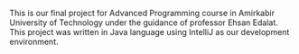 This is our final project for Advanced Programming course in Amirkabir University of Technology under the guidance of professor Ehsan Edalat.
This project was written in Java language using IntelliJ as our development environment.

